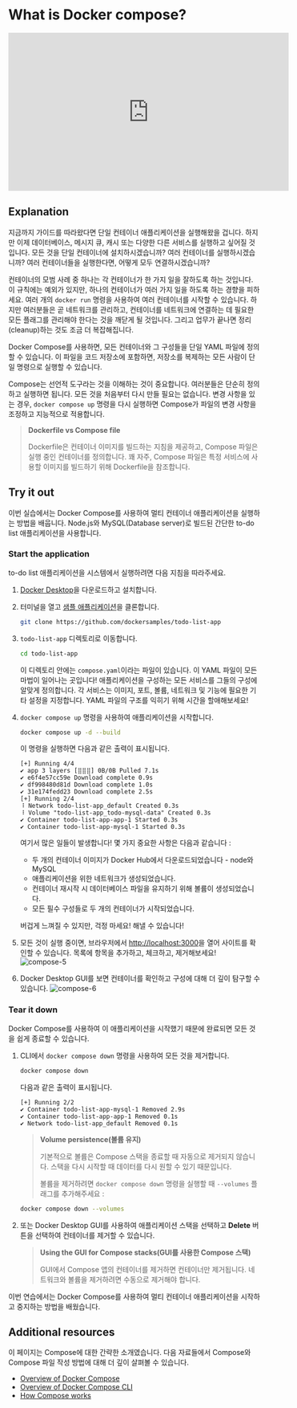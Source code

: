 # What is Docker compose?

<div class="youtube-video">
   <iframe 
    src="https://www.youtube.com/embed/xhcUIK4fGtY" 
    frameborder="0" 
    allow="accelerometer; clipboard-write; encrypted-media; gyroscope; picture-in-picture" 
    allowfullscreen
    width="560" 
    height="315"
    loading="lazy"
    title="What is Docker Compose?"
    referrerpolicy="strict-origin-when-cross-origin"
   >
  </iframe>
</div>

## Explanation

지금까지 가이드를 따라왔다면 단일 컨테이너 애플리케이션을 실행해왔을 겁니다. 하지만 이제 데이터베이스, 메시지 큐, 캐시 또는 다양한 다른 서비스를 실행하고 싶어질 것입니다. 모든 것을 단일 컨테이너에 설치하시겠습니까? 여러 컨테이너를 실행하시겠습니까? 여러 컨테이너들을 실행한다면, 어떻게 모두 연결하시겠습니까?

컨테이너의 모범 사례 중 하나는 각 컨테이너가 한 가지 일을 잘하도록 하는 것입니다. 이 규칙에는 예외가 있지만, 하나의 컨테이너가 여러 가지 일을 하도록 하는 경향을 피하세요. 여러 개의 `docker run` 명령을 사용하여 여러 컨테이너를 시작할 수 있습니다. 하지만 여러분들은 곧 네트워크를 관리하고, 컨테이너를 네트워크에 연결하는 데 필요한 모든 플래그를 관리해야 한다는 것을 깨닫게 될 것입니다. 그리고 업무가 끝나면 정리(cleanup)하는 것도 조금 더 복잡해집니다.

Docker Compose를 사용하면, 모든 컨테이너와 그 구성들을 단일 YAML 파일에 정의할 수 있습니다. 이 파일을 코드 저장소에 포함하면, 저장소를 복제하는 모든 사람이 단일 명령으로 실행할 수 있습니다.

Compose는 선언적 도구라는 것을 이해하는 것이 중요합니다. 여러분들은 단순히 정의하고 실행하면 됩니다. 모든 것을 처음부터 다시 만들 필요는 없습니다. 변경 사항을 있는 경우, `docker compose up` 명령을 다시 실행하면 Compose가 파일의 변경 사항을 조정하고 지능적으로 적용합니다.

> **Dockerfile vs Compose file**
>
> Dockerfile은 컨테이너 이미지를 빌드하는 지침을 제공하고, Compose 파일은 실행 중인 컨테이너를 정의합니다. 꽤 자주, Compose 파일은 특정 서비스에 사용할 이미지를 빌드하기 위해 Dockerfile을 참조합니다.

## Try it out

이번 실습에서는 Docker Compose를 사용하여 멀티 컨테이너 애플리케이션을 실행하는 방법을 배웁니다. Node.js와 MySQL(Database server)로 빌드된 간단한 to-do list 애플리케이션을 사용합니다.

### Start the application

to-do list 애플리케이션을 시스템에서 실행하려면 다음 지침을 따라주세요.

1. [Docker Desktop](https://www.docker.com/products/docker-desktop/?_gl=1*1pdr405*_gcl_au*MTc5Njg5NTc1My4xNzM4MDg3ODEw*_ga*MjcxOTM2ODU5LjE3MTIxMzY5MzE.*_ga_XJWPQMJYHQ*MTczODQ5OTY5NC43LjEuMTczODUwMDg3Mi41OS4wLjA.)을 다운로드하고 설치합니다.
2. 터미널을 열고 [샘플 애플리케이션](https://github.com/dockersamples/todo-list-app)을 클론합니다.
   ```bash
   git clone https://github.com/dockersamples/todo-list-app
   ```
3. `todo-list-app` 디렉토리로 이동합니다.
   ```bash
   cd todo-list-app
   ```
   이 디렉토리 안에는 `compose.yaml`이라는 파일이 있습니다. 이 YAML 파일이 모든 마법이 일어나는 곳입니다! 애플리케이션을 구성하는 모든 서비스를 그들의 구성에 알맞게 정의합니다. 각 서비스는 이미지, 포트, 볼륨, 네트워크 및 기능에 필요한 기타 설정을 지정합니다. YAML 파일의 구조를 익히기 위해 시간을 할애해보세요!
4. `docker compose up` 명령을 사용하여 애플리케이션을 시작합니다.

   ```bash
   docker compose up -d --build
   ```

   이 명령을 실행하면 다음과 같은 출력이 표시됩니다.

   ```
   [+] Running 4/4
   ✔ app 3 layers [⣿⣿⣿] 0B/0B Pulled 7.1s
   ✔ e6f4e57cc59e Download complete 0.9s
   ✔ df998480d81d Download complete 1.0s
   ✔ 31e174fedd23 Download complete 2.5s
   [+] Running 2/4
   ⠸ Network todo-list-app_default Created 0.3s
   ⠸ Volume "todo-list-app_todo-mysql-data" Created 0.3s
   ✔ Container todo-list-app-app-1 Started 0.3s
   ✔ Container todo-list-app-mysql-1 Started 0.3s
   ```

   여기서 많은 일들이 발생합니다! 몇 가지 중요한 사항은 다음과 같습니다 :

   - 두 개의 컨테이너 이미지가 Docker Hub에서 다운로드되었습니다 - node와 MySQL
   - 애플리케이션을 위한 네트워크가 생성되었습니다.
   - 컨테이너 재시작 시 데이터베이스 파일을 유지하기 위해 볼륨이 생성되었습니다.
   - 모든 필수 구성들로 두 개의 컨테이너가 시작되었습니다.

   버겁게 느껴질 수 있지만, 걱정 마세요! 해낼 수 있습니다!

5. 모든 것이 실행 중이면, 브라우저에서 [http://localhost:3000](http://localhost:3000)을 열어 사이트를 확인할 수 있습니다. 목록에 항목을 추가하고, 체크하고, 제거해보세요!
   ![compose-5](https://docs.docker.com/get-started/docker-concepts/the-basics/images/todo-list-app.webp)
6. Docker Desktop GUI를 보면 컨테이너를 확인하고 구성에 대해 더 깊이 탐구할 수 있습니다.
   ![compose-6](https://docs.docker.com/get-started/docker-concepts/the-basics/images/todo-list-containers.webp)

### Tear it down

Docker Compose를 사용하여 이 애플리케이션을 시작했기 때문에 완료되면 모든 것을 쉽게 종료할 수 있습니다.

1. CLI에서 `docker compose down` 명령을 사용하여 모든 것을 제거합니다.

   ```bash
   docker compose down
   ```

   다음과 같은 출력이 표시됩니다.

   ```
   [+] Running 2/2
   ✔ Container todo-list-app-mysql-1 Removed 2.9s
   ✔ Container todo-list-app-app-1 Removed 0.1s
   ✔ Network todo-list-app_default Removed 0.1s
   ```

   > **Volume persistence(볼륨 유지)**
   >
   > 기본적으로 볼륨은 Compose 스택을 종료할 때 자동으로 제거되지 않습니다. 스택을 다시 시작할 때 데이터를 다시 원할 수 있기 때문입니다.
   >
   > 볼륨을 제거하려면 `docker compose down` 명령을 실행할 때 `--volumes` 플래그를 추가해주세요 :

   ```bash
   docker compose down --volumes
   ```

2. 또는 Docker Desktop GUI를 사용하여 애플리케이션 스택을 선택하고 **Delete** 버튼을 선택하여 컨테이너를 제거할 수 있습니다.

   > **Using the GUI for Compose stacks(GUI를 사용한 Compose 스택)**
   >
   > GUI에서 Compose 앱의 컨테이너를 제거하면 컨테이너만 제거됩니다. 네트워크와 볼륨을 제거하려면 수동으로 제거해야 합니다.

이번 연습에서는 Docker Compose를 사용하여 멀티 컨테이너 애플리케이션을 시작하고 중지하는 방법을 배웠습니다.

## Additional resources

이 페이지는 Compose에 대한 간략한 소개였습니다. 다음 자료들에서 Compose와 Compose 파일 작성 방법에 대해 더 깊이 살펴볼 수 있습니다.

- [Overview of Docker Compose](https://docs.docker.com/compose/)
- [Overview of Docker Compose CLI](https://docs.docker.com/compose/reference/)
- [How Compose works](https://docs.docker.com/compose/intro/compose-application-model/)
